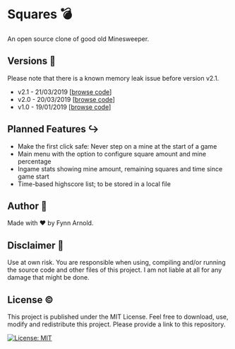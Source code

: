 # Squares :bomb:

An open source clone of good old Minesweeper.

## Versions :calendar:

Please note that there is a known memory leak issue before version v2.1.

* v2.1 - 21/03/2019 [[browse code](https://github.com/Innoberger/Squares/tree/e090e0210fce005e970ef24539039c8f0f956c67)]
* v2.0 - 20/03/2019 [[browse code](https://github.com/Innoberger/Squares/tree/70feb3df1759812abb4eba1acbcad309d72243ad)]
* v1.0 - 19/01/2019 [[browse code](https://github.com/Innoberger/Squares/tree/9bbeee2502e2c8da66b18297fba6621d1c6ba497)]

## Planned Features :arrow_right_hook:

* Make the first click safe: Never step on a mine at the start of a game
* Main menu with the option to configure square amount and mine percentage
* Ingame stats showing mine amount, remaining squares and time since game start
* Time-based highscore list; to be stored in a local file

## Author :bust_in_silhouette:

Made with :heart: by Fynn Arnold.

## Disclaimer :page_with_curl:

Use at own risk. You are responsible when using, compiling and/or running the source code and other files of this project. I am not liable at all for any damage that might be done.

## License :copyright:

This project is published under the MIT License. Feel free to download, use, modify and redistribute this project. Please provide a link to this repository.

[![License: MIT](https://img.shields.io/badge/License-MIT-yellow.svg)](https://opensource.org/licenses/MIT)
